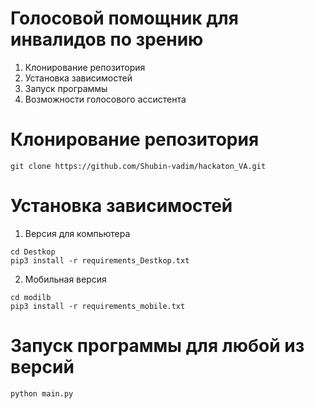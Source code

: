 # Голосовой помощник для инвалидов по зрению

1. Клонирование репозитория
2. Установка зависимостей
3. Запуск программы
4. Возможности голосового ассистента

# Клонирование репозитория
```
git clone https://github.com/Shubin-vadim/hackaton_VA.git
```
# Установка зависимостей

1. Версия для компьютера
```
cd Destkop
pip3 install -r requirements_Destkop.txt
```
2. Мобильная версия
```
cd modilb
pip3 install -r requirements_mobile.txt
```
# Запуск программы для любой из версий
```
python main.py
```
